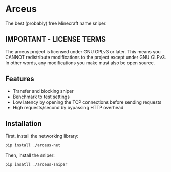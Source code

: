 # Arceus

The best (probably) free Minecraft name sniper.

## IMPORTANT - LICENSE TERMS

The arceus project is licensed under GNU GPLv3 or later. This means you CANNOT redistribute modifications to the project except under GNU GLPv3. In other words, any modifications you make must also be open source.

## Features

- Transfer and blocking sniper
- Benchmark to test settings
- Low latency by opening the TCP connections before sending requests
- High requests/second by bypassing HTTP overhead

## Installation

First, install the networking library:

```sh
pip install ./arceus-net
```

Then, install the sniper:

```sh
pip insatll ./arceus-sniper
```
